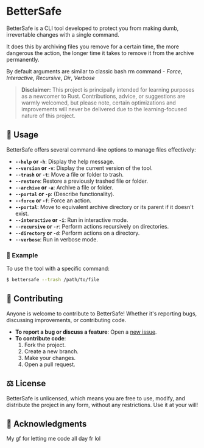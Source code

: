 # BetterSafe
BetterSafe is a CLI tool developed to protect you from making dumb, irrevertable changes with a single command.

It does this by archiving files you remove for a certain time, the more dangerous the action, the longer time it takes to remove it from the archive permanently.

By default arguments are similar to classic bash rm command - *Force*, *Interactive*, *Recursive*, *Dir*, *Verbose*

> **Disclaimer:** This project is principally intended for learning purposes as a newcomer to Rust. Contributions, advice, or suggestions are warmly welcomed, but please note, certain optimizations and improvements will never be delivered due to the learning-focused nature of this project.

## 🚀 Usage

BetterSafe offers several command-line options to manage files effectively:

- **`--help` or `-h`**: Display the help message.
- **`--version` or `-v`**: Display the current version of the tool.
- **`--trash` or `-t`**: Move a file or folder to trash.
- **`--restore`**: Restore a previously trashed file or folder.
- **`--archive` or `-a`**: Archive a file or folder.
- **`--portal` or `-p`**: (Describe functionality).
- **`--force` or `-f`**: Force an action.
- **`--portal`**: Move to equivalent archive directory or its parent if it doesn't exist.
- **`--interactive` or `-i`**: Run in interactive mode.
- **`--recursive` or `-r`**: Perform actions recursively on directories.
- **`--directory` or `-d`**: Perform actions on a directory.
- **`--verbose`**: Run in verbose mode.

### 📖 Example

To use the tool with a specific command:
```sh
$ bettersafe --trash /path/to/file
```
## 🌟 Contributing

Anyone is welcome to contribute to BetterSafe! Whether it's reporting bugs, discussing improvements, or contributing code.

- **To report a bug or discuss a feature**: Open a [new issue](https://github.com/0x1_david/BetterSafe/issues/new).
- **To contribute code**: 
  1. Fork the project.
  2. Create a new branch.
  3. Make your changes.
  4. Open a pull request.


## ⚖️ License

BetterSafe is unlicensed, which means you are free to use, modify, and distribute the project in any form, without any restrictions. Use it at your will!

## 🙏 Acknowledgments

My gf for letting me code all day fr lol


